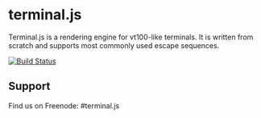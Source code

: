 # terminal.js

Terminal.js is a rendering engine for vt100-like terminals.
It is written from scratch and supports most commonly used escape sequences.

[![Build Status](https://travis-ci.org/Gottox/terminal.js.png)](https://travis-ci.org/Gottox/terminal.js)

## Support

Find us on Freenode: #terminal.js
